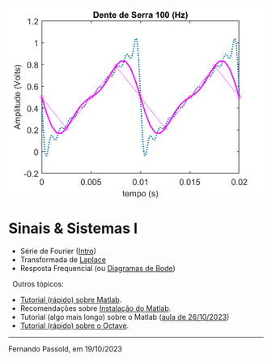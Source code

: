 <!--title: Sinais & Sistemas -->

<img src="dente_serra_100Hz_10termos_amostrado_400Hz_amostras.png" alt="dente_serra_100Hz_10termos_amostrado_400Hz_amostras.png" style="zoom:67%;" />

# Sinais & Sistemas I

* Série de Fourier ([Intro](4_fourier/4_serie_fourier.html))
* Transformada de [Laplace](3_transformada_laplace.pdf)
* Resposta Frequencial (ou [Diagramas de Bode](Diagramas_Bode_1.pdf))

&nbsp;
Outros tópicos:

* [Tutorial (rápido) sobre Matlab](https://fpassold.github.io/Matlab/tutorial.html).
* Recomendações sobre [Instalação do Matlab](https://fpassold.github.io/Matlab/instalacao_matlab.html).
* Tutorial (algo mais longo) sobre o Matlab ([aula de 26/10/2023](aula_26oct2023.html))
* [Tutorial (rápido) sobre o Octave](https://fpassold.github.io/Octave/octave_inicio.html).
----

Fernando Passold, em 19/10/2023
